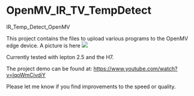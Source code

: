 # OpenMV_IR_TV_TempDetect
IR_Temp_Detect_OpenMV

This project contains the files to upload various programs to the OpenMV edge device.
A picture is here ![](OpenMVCamera.jpeg)

Currently tested with lepton 2.5 and the H7.

The project demo can be found at:
https://www.youtube.com/watch?v=lqoWmCivdiY

Please let me know if you find improvements to the speed or quality.
